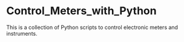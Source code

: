 # Control_Meters_with_Python
This is a collection of Python scripts to control electronic meters and instruments.
